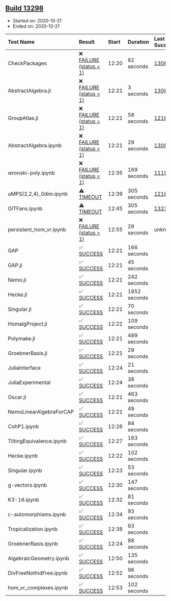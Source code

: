 ## [Build 13298](https://oscarci.mathematik.uni-kl.de/job/oscar/13298/)

* Started on: 2020-10-21
* Ended on: 2020-10-21

| Test Name    | Result | Start | Duration | Last Success | First Failure |
|:-------------|:-------|:------|:---------|:-------------|:--------------|
| CheckPackages | ❌ [FAILURE (status = 1)](https://oscarci.mathematik.uni-kl.de/job/oscar/13298/artifact/logs/build-13298/CheckPackages.log) | 12:20 | 82 seconds | [13085](https://oscarci.mathematik.uni-kl.de/job/oscar/13085/) | [13086](https://oscarci.mathematik.uni-kl.de/job/oscar/13086/) |
| AbstractAlgebra.jl | ❌ [FAILURE (status = 1)](https://oscarci.mathematik.uni-kl.de/job/oscar/13298/artifact/logs/build-13298/AbstractAlgebra.jl.log) | 12:21 | 3 seconds | [13085](https://oscarci.mathematik.uni-kl.de/job/oscar/13085/) | [13086](https://oscarci.mathematik.uni-kl.de/job/oscar/13086/) |
| GroupAtlas.jl | ❌ [FAILURE (status = 1)](https://oscarci.mathematik.uni-kl.de/job/oscar/13298/artifact/logs/build-13298/GroupAtlas.jl.log) | 12:21 | 58 seconds | [12167](https://oscarci.mathematik.uni-kl.de/job/oscar/12167/) | [12168](https://oscarci.mathematik.uni-kl.de/job/oscar/12168/) |
| AbstractAlgebra.ipynb | ❌ [FAILURE (status = 1)](https://oscarci.mathematik.uni-kl.de/job/oscar/13298/artifact/logs/build-13298/AbstractAlgebra.ipynb.log) | 12:21 | 29 seconds | [13085](https://oscarci.mathematik.uni-kl.de/job/oscar/13085/) | [13086](https://oscarci.mathematik.uni-kl.de/job/oscar/13086/) |
| wronski-poly.ipynb | ❌ [FAILURE (status = 1)](https://oscarci.mathematik.uni-kl.de/job/oscar/13298/artifact/logs/build-13298/wronski-poly.ipynb.log) | 12:35 | 169 seconds | [11192](https://oscarci.mathematik.uni-kl.de/job/oscar/11192/) | [11193](https://oscarci.mathematik.uni-kl.de/job/oscar/11193/) |
| uMPS(2,2,4)_0dim.ipynb | ⚠ [TIMEOUT](https://oscarci.mathematik.uni-kl.de/job/oscar/13298/artifact/logs/build-13298/uMPS-2-2-4-_0dim.ipynb.log) | 12:39 | 305 seconds | [12167](https://oscarci.mathematik.uni-kl.de/job/oscar/12167/) | [12168](https://oscarci.mathematik.uni-kl.de/job/oscar/12168/) |
| GITFans.ipynb | ⚠ [TIMEOUT](https://oscarci.mathematik.uni-kl.de/job/oscar/13298/artifact/logs/build-13298/GITFans.ipynb.log) | 12:45 | 305 seconds | [13234](https://oscarci.mathematik.uni-kl.de/job/oscar/13234/) | [13235](https://oscarci.mathematik.uni-kl.de/job/oscar/13235/) |
| persistent_hom_vr.ipynb | ❌ [FAILURE (status = 1)](https://oscarci.mathematik.uni-kl.de/job/oscar/13298/artifact/logs/build-13298/persistent_hom_vr.ipynb.log) | 12:55 | 29 seconds | unknown | unknown |
| GAP | ✅ [SUCCESS](https://oscarci.mathematik.uni-kl.de/job/oscar/13298/artifact/logs/build-13298/GAP.log) | 12:21 | 166 seconds |  |  |
| GAP.jl | ✅ [SUCCESS](https://oscarci.mathematik.uni-kl.de/job/oscar/13298/artifact/logs/build-13298/GAP.jl.log) | 12:21 | 45 seconds |  |  |
| Nemo.jl | ✅ [SUCCESS](https://oscarci.mathematik.uni-kl.de/job/oscar/13298/artifact/logs/build-13298/Nemo.jl.log) | 12:21 | 242 seconds |  |  |
| Hecke.jl | ✅ [SUCCESS](https://oscarci.mathematik.uni-kl.de/job/oscar/13298/artifact/logs/build-13298/Hecke.jl.log) | 12:21 | 1952 seconds |  |  |
| Singular.jl | ✅ [SUCCESS](https://oscarci.mathematik.uni-kl.de/job/oscar/13298/artifact/logs/build-13298/Singular.jl.log) | 12:21 | 70 seconds |  |  |
| HomalgProject.jl | ✅ [SUCCESS](https://oscarci.mathematik.uni-kl.de/job/oscar/13298/artifact/logs/build-13298/HomalgProject.jl.log) | 12:22 | 109 seconds |  |  |
| Polymake.jl | ✅ [SUCCESS](https://oscarci.mathematik.uni-kl.de/job/oscar/13298/artifact/logs/build-13298/Polymake.jl.log) | 12:21 | 489 seconds |  |  |
| GroebnerBasis.jl | ✅ [SUCCESS](https://oscarci.mathematik.uni-kl.de/job/oscar/13298/artifact/logs/build-13298/GroebnerBasis.jl.log) | 12:21 | 29 seconds |  |  |
| JuliaInterface | ✅ [SUCCESS](https://oscarci.mathematik.uni-kl.de/job/oscar/13298/artifact/logs/build-13298/JuliaInterface.log) | 12:24 | 21 seconds |  |  |
| JuliaExperimental | ✅ [SUCCESS](https://oscarci.mathematik.uni-kl.de/job/oscar/13298/artifact/logs/build-13298/JuliaExperimental.log) | 12:24 | 38 seconds |  |  |
| Oscar.jl | ✅ [SUCCESS](https://oscarci.mathematik.uni-kl.de/job/oscar/13298/artifact/logs/build-13298/Oscar.jl.log) | 12:21 | 463 seconds |  |  |
| NemoLinearAlgebraForCAP | ✅ [SUCCESS](https://oscarci.mathematik.uni-kl.de/job/oscar/13298/artifact/logs/build-13298/NemoLinearAlgebraForCAP.log) | 12:21 | 49 seconds |  |  |
| CohP1.ipynb | ✅ [SUCCESS](https://oscarci.mathematik.uni-kl.de/job/oscar/13298/artifact/logs/build-13298/CohP1.ipynb.log) | 12:26 | 84 seconds |  |  |
| TiltingEquivalence.ipynb | ✅ [SUCCESS](https://oscarci.mathematik.uni-kl.de/job/oscar/13298/artifact/logs/build-13298/TiltingEquivalence.ipynb.log) | 12:27 | 163 seconds |  |  |
| Hecke.ipynb | ✅ [SUCCESS](https://oscarci.mathematik.uni-kl.de/job/oscar/13298/artifact/logs/build-13298/Hecke.ipynb.log) | 12:22 | 102 seconds |  |  |
| Singular.ipynb | ✅ [SUCCESS](https://oscarci.mathematik.uni-kl.de/job/oscar/13298/artifact/logs/build-13298/Singular.ipynb.log) | 12:23 | 53 seconds |  |  |
| g-vectors.ipynb | ✅ [SUCCESS](https://oscarci.mathematik.uni-kl.de/job/oscar/13298/artifact/logs/build-13298/g-vectors.ipynb.log) | 12:30 | 147 seconds |  |  |
| K3-16.ipynb | ✅ [SUCCESS](https://oscarci.mathematik.uni-kl.de/job/oscar/13298/artifact/logs/build-13298/K3-16.ipynb.log) | 12:32 | 81 seconds |  |  |
| c-automorphisms.ipynb | ✅ [SUCCESS](https://oscarci.mathematik.uni-kl.de/job/oscar/13298/artifact/logs/build-13298/c-automorphisms.ipynb.log) | 12:34 | 93 seconds |  |  |
| Tropicalization.ipynb | ✅ [SUCCESS](https://oscarci.mathematik.uni-kl.de/job/oscar/13298/artifact/logs/build-13298/Tropicalization.ipynb.log) | 12:38 | 93 seconds |  |  |
| GroebnerBasis.ipynb | ✅ [SUCCESS](https://oscarci.mathematik.uni-kl.de/job/oscar/13298/artifact/logs/build-13298/GroebnerBasis.ipynb.log) | 12:24 | 88 seconds |  |  |
| AlgebraicGeometry.ipynb | ✅ [SUCCESS](https://oscarci.mathematik.uni-kl.de/job/oscar/13298/artifact/logs/build-13298/AlgebraicGeometry.ipynb.log) | 12:50 | 135 seconds |  |  |
| DivFreeNotIndFree.ipynb | ✅ [SUCCESS](https://oscarci.mathematik.uni-kl.de/job/oscar/13298/artifact/logs/build-13298/DivFreeNotIndFree.ipynb.log) | 12:52 | 96 seconds |  |  |
| hom_vr_complexes.ipynb | ✅ [SUCCESS](https://oscarci.mathematik.uni-kl.de/job/oscar/13298/artifact/logs/build-13298/hom_vr_complexes.ipynb.log) | 12:53 | 102 seconds |  |  |
